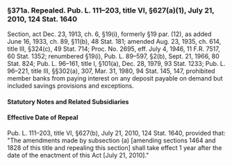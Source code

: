 ### §371a. Repealed. Pub. L. 111–203, title VI, §627(a)(1), July 21, 2010, 124 Stat. 1640 ###

Section, act Dec. 23, 1913, ch. 6, §19(i), formerly §19 par. (12), as added June 16, 1933, ch. 89, §11(b), 48 Stat. 181; amended Aug. 23, 1935, ch. 614, title III, §324(c), 49 Stat. 714; Proc. No. 2695, eff. July 4, 1946, 11 F.R. 7517, 60 Stat. 1352; renumbered §19(i), Pub. L. 89–597, §2(b), Sept. 21, 1966, 80 Stat. 824; Pub. L. 96–161, title I, §101(a), Dec. 28, 1979, 93 Stat. 1233; Pub. L. 96–221, title III, §§302(a), 307, Mar. 31, 1980, 94 Stat. 145, 147, prohibited member banks from paying interest on any deposit payable on demand but included savings provisions and exceptions.

#### **Statutory Notes and Related Subsidiaries** ####

#### Effective Date of Repeal ####

Pub. L. 111–203, title VI, §627(b), July 21, 2010, 124 Stat. 1640, provided that: "The amendments made by subsection (a) [amending sections 1464 and 1828 of this title and repealing this section] shall take effect 1 year after the date of the enactment of this Act [July 21, 2010]."